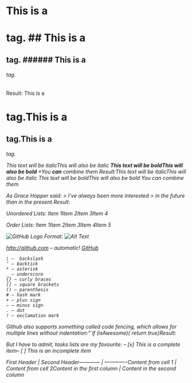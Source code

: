 #   This is a  <h1> tag.  ##  This is a  <h2> tag. ###### This is a <h6> tag.
Result: This is a <h1> tag.This is a  <h2> tag.This is a <h6> tag.
  
*This text will be italic*_This will also be italic_
**This text will be bold**__This will also be bold__
**You **can** combine them*
Result:This text will be italicThis will also be italic
This text will be boldThis will also be bold
You can combine them 

As Grace Hopper said: > I’ve always been more interested > in the future than in the present.Result:
  
Unordered Lists:
Item 1Item 2Item 3Item 4



Order Lists:
Item 1Item 2Item 3Item 4Item 5
  
![GitHub Logo](https://d1m75rqqgidzqn.cloudfront.net/images/logo.png) Format: ![Alt Text](url) 
  
http://github.com – automatic! [GitHub](http://github.com)
 
    \ –  backslash
    ‘ – backtick
    * – asterisk
    _ – underscore
    {} – curly braces
    [] – square brackets
    () – parenthesis
    # – hash mark
    + – plus sign
    – – minus sign
    . – dot
    ! – exclamation mark
  
Github also supports something called code fencing, which allows for multiple lines without indentation:“`if (isAwesome){  return true}Result:
  
But I have to admit, tasks lists are my favourite:
– [x] This is a complete item– [ ] This is an incomplete item
  
First Header | Second Header———— | ————-Content from cell 1 | Content from cell 2Content in the first column | Content in the second column
  
